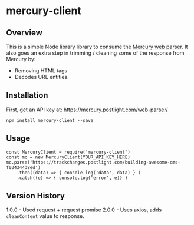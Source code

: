 # mercury-client

## Overview

This is a simple Node library library to consume the [Mercury web parser].
It also goes an extra step in trimming / cleaning some of the response from Mercury by:

- Removing HTML tags
- Decodes URL entities.

## Installation

First, get an API key at: https://mercury.postlight.com/web-parser/

```
npm install mercury-client --save
```

## Usage

```
const MercuryClient = require('mercury-client')
const mc = new MercuryClient(YOUR_API_KEY_HERE)
mc.parse('https://trackchanges.postlight.com/building-awesome-cms-f034344d8ed')
    .then((data) => { console.log('data', data) } )
    .catch((e) => { console.log('error', e)} )
```

## Version History

1.0.0 - Used request + request promise
2.0.0 - Uses axios, adds `cleanContent` value to response.

[mercury web parser]: https://mercury.postlight.com/web-parser/
